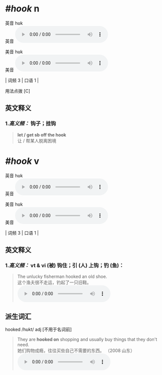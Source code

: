 # ***\#hook*** n
英音 hʊk  
英音
<audio src="./media/hook-B.aac" controls="controls"></audio>

美音 hʊk  
美音
<audio src="./media/hook.aac" controls="controls"></audio>



| 词频 3 | 口语 1 |  

用法点拨  [C]

英文释义
---
### 1.*高义频：* **钩子；挂钩**  

 > **let / get sb off the hook**  
 > 让 / 帮某人脱离困境    


# ***\#hook*** v
英音 hʊk  
英音
<audio src="./media/hook-B.aac" controls="controls"></audio>

美音 hʊk  
美音
<audio src="./media/hook.aac" controls="controls"></audio>



| 词频 3 | 口语 1 |  

英文释义
---
### 1.*高义频：* **vt & vi (被) 钩住；引 (人) 上钩；钓 (鱼)：**  

 > The unlucky fisherman hooked an old shoe.  
 > 这个渔夫很不走运，钓起了一只旧鞋。    
<audio src="./media/hook-517_AAC.aac" controls="controls"></audio>


派生词汇
---
hooked /hʊkt/ adj [不用于名词前]  
 > They are **hooked on** shopping and usually buy things that they don't need.  
 > 她们购物成瘾，往往买些自己不需要的东西。  （2008 山东）  
<audio src="./media/hook-2.aac" controls="controls"></audio>


